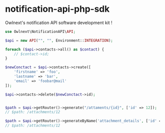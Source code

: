 # notification-api-php-sdk

Owlnext's notification API software development kit !

```php
use Owlnext\NotificationAPI\API;

$api = new API("", "", Environment::INTEGRATION);

foreach ($api->contacts->all() as $contact) {
    // $contact->id;
}

$newConctact = $api->contacts->create([
    'firstname' => 'foo',
    'lastname' => 'bar',
    'email' => 'foobar@mail'
]);

$api->contacts->delete($newConctact->id);


$path = $api->getRouter()->generate("/attaments/{id}", ['id' => 12]);
// $path: /attachments/12

$path = $api->getRouter()->generateByName('attachment_details', ['id' => 12]);
// $path: /attachments/12

```